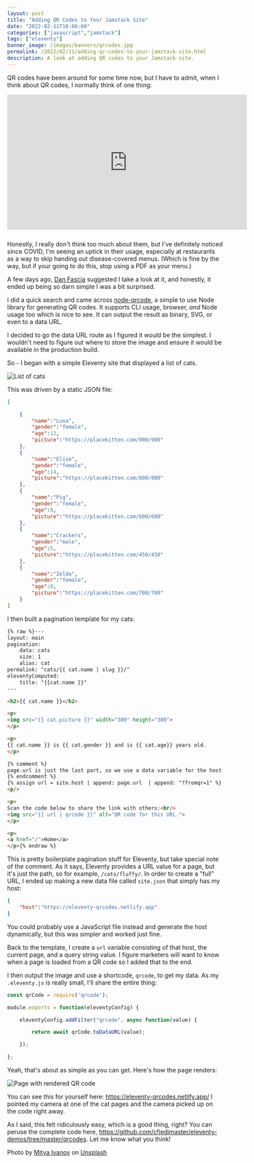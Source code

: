 ```yaml
---
layout: post
title: "Adding QR Codes to Your Jamstack Site"
date: "2022-02-11T18:00:00"
categories: ["javascript","jamstack"]
tags: ["eleventy"]
banner_image: /images/banners/qrcodes.jpg
permalink: /2022/02/11/adding-qr-codes-to-your-jamstack-site.html
description: A look at adding QR codes to your Jamstack site.
---
```


QR codes have been around for some time now, but I have to admit, when I think about QR codes, I normally think of one thing:

<iframe width="560" height="315" src="https://www.youtube.com/embed/Pubd-spHN-0" title="YouTube video player" frameborder="0" allow="accelerometer; clipboard-write; encrypted-media; gyroscope; picture-in-picture" allowfullscreen style="display:block;margin:auto;margin-bottom:25px"></iframe>

Honestly, I really don't think too much about them, but I've definitely noticed since COVID, I'm seeing an uptick in their usage, especially at restaurants as a way to skip handing out disease-covered menus. (Which is fine by the way, but if your going to do this, stop using a PDF as your menu.) 

A few days ago, [Dan Fascia](https://twitter.com/danfascia) suggested I take a look at it, and honestly, it ended up being so darn simple I was a bit surprised. 

I did a quick search and came across [node-qrcode](https://www.npmjs.com/package/qrcode), a simple to use Node library for generating QR codes. It supports CLI usage, browser, *and* Node usage too which is nice to see. It can output the result as binary, SVG, or even to a data URL. 

I decided to go the data URL route as I figured it would be the simplest. I wouldn't need to figure out where to store the image and ensure it would be available in the production build.

So - I began with a simple Eleventy site that displayed a list of cats. 

<p>
<img data-src="https://static.raymondcamden.com/images/2022/02/qr1.jpg" alt="List of cats" class="lazyload imgborder imgcenter">
</p>

This was driven by a static JSON file:

```json
[

	{
		"name":"Luna",
		"gender":"female",
		"age":12,
		"picture":"https://placekitten.com/900/900"
	},
	{
		"name":"Elise",
		"gender":"female",
		"age":14,
		"picture":"https://placekitten.com/800/800"
	},
	{
		"name":"Pig",
		"gender":"female",
		"age":9,
		"picture":"https://placekitten.com/600/600"
	},
	{
		"name":"Crackers",
		"gender":"male",
		"age":5,
		"picture":"https://placekitten.com/450/450"
	},
	{
		"name":"Zelda",
		"gender":"female",
		"age":8,
		"picture":"https://placekitten.com/700/700"
	}
]
```

I then built a pagination template for my cats:

```html
{% raw %}---
layout: main
pagination:
    data: cats
    size: 1
    alias: cat
permalink: "cats/{{ cat.name | slug }}/"
eleventyComputed:
    title: "{{cat.name }}"
---

<h2>{{ cat.name }}</h2>

<p>
<img src="{{ cat.picture }}" width="300" height="300">
</p>

<p>
{{ cat.name }} is {{ cat.gender }} and is {{ cat.age}} years old.
</p>

{% comment %}
page.url is just the last part, so we use a data variable for the host.
{% endcomment %}
{% assign url = site.host | append: page.url  | append: "?fromqr=1" %}
<p/>

<p>
Scan the code below to share the link with others:<br/>
<img src="{{ url | qrcode }}" alt="QR code for this URL.">
</p>

<p>
<a href="/">Home</a>
</p>{% endraw %}
```

This is pretty boilerplate pagination stuff for Eleventy, but take special note of the comment. As it says, Eleventy provides a URL value for a page, but it's just the path, so for example, `/cats/fluffy/`. In order to create a "full" URL, I ended up making a new data file called `site.json` that simply has my host:

```json
{
	"host":"https://eleventy-qrcodes.netlify.app"
}
```

You could probably use a JavaScript file instead and generate the host dynamically, but this was simpler and worked just fine. 

Back to the template, I create a `url` variable consisting of that host, the current page, and a query string value. I figure marketers will want to know when a page is loaded from a QR code so I added that to the end. 

I then output the image and use a shortcode, `qrcode`, to get my data. As my `.eleventy.js` is really small, I'll share the entire thing:

```js
const qrCode = require('qrcode');

module.exports = function(eleventyConfig) {

	eleventyConfig.addFilter("qrcode", async function(value) {

		return await qrCode.toDataURL(value);

	});

};
```

Yeah, that's about as simple as you can get. Here's how the page renders:

<p>
<img data-src="https://static.raymondcamden.com/images/2022/02/qr2.jpg" alt="Page with rendered QR code" class="lazyload imgborder imgcenter">
</p>

You can see this for yourself here: <https://eleventy-qrcodes.netlify.app/> I pointed my camera at one of the cat pages and the camera picked up on the code right away. 

As I said, this felt ridiculously easy, which is a good thing, right? You can peruse the complete code here, <https://github.com/cfjedimaster/eleventy-demos/tree/master/qrcodes>. Let me know what you think!

Photo by <a href="https://unsplash.com/@aka_opex?utm_source=unsplash&utm_medium=referral&utm_content=creditCopyText">Mitya Ivanov</a> on <a href="https://unsplash.com/s/photos/qr-codes?utm_source=unsplash&utm_medium=referral&utm_content=creditCopyText">Unsplash</a>
  
